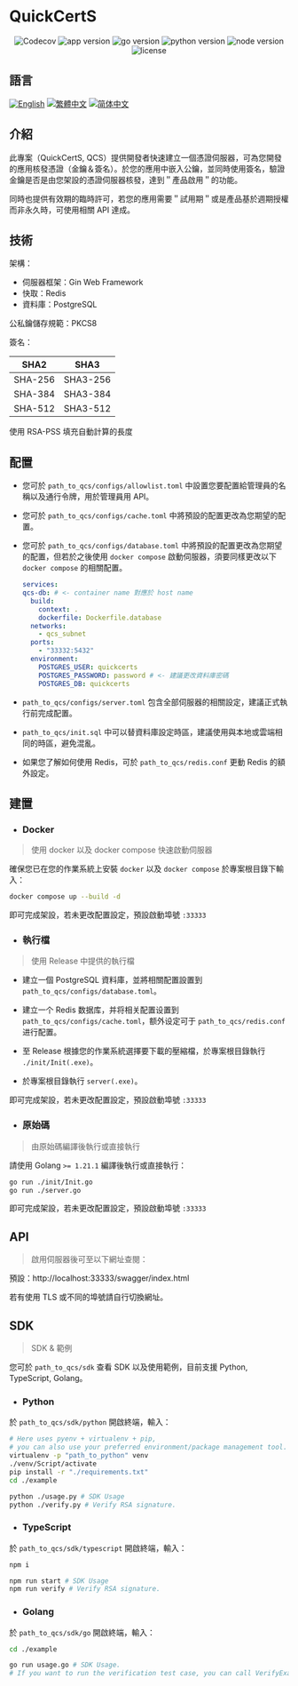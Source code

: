 # QuickCertS

<p align="center">
    <img alt="Codecov" src="https://img.shields.io/codecov/c/github/mmq88/QuickCertS">
    <img alt="app version" src="https://img.shields.io/github/v/release/mmq88/QuickCertS"></img>
    <img alt="go version" src="https://img.shields.io/github/go-mod/go-version/mmq88/QuickCertS"></img>
    <img alt="python version" src="https://img.shields.io/badge/Python-v3.9.13-blue"></img>
    <img alt="node version" src="https://img.shields.io/badge/Node-v18.16.0-blue"></img>
    <img alt="license" src="https://img.shields.io/github/license/mmq88/QuickCertS"></img>
</p>

## 語言

<p>
    <a href="./README.md"><img alt="English" src="https://img.shields.io/badge/English-6498cc?style=for-the-badge"></img></a>
    <a href="./README-zhHant.md"><img alt="繁體中文" src="https://img.shields.io/badge/繁體中文-6498cc?style=for-the-badge"></img></a>
    <a href="./README-zhHans.md"><img alt="简体中文" src="https://img.shields.io/badge/简体中文-6498cc?style=for-the-badge"></img></a>
</p>

## 介紹

此專案（QuickCertS, QCS）提供開發者快速建立一個憑證伺服器，可為您開發的應用核發憑證（金鑰＆簽名）。於您的應用中嵌入公鑰，並同時使用簽名，驗證金鑰是否是由您架設的憑證伺服器核發，達到＂產品啟用＂的功能。

同時也提供有效期的臨時許可，若您的應用需要＂試用期＂或是產品基於週期授權而非永久時，可使用相關 API 達成。

## 技術

架構：

- 伺服器框架：Gin Web Framework
- 快取：Redis
- 資料庫：PostgreSQL

公私鑰儲存規範：PKCS8

簽名：

| SHA2    | SHA3     |
| ------- | -------- |
| SHA-256 | SHA3-256 |
| SHA-384 | SHA3-384 |
| SHA-512 | SHA3-512 |

使用 RSA-PSS 填充自動計算的長度

## 配置

- 您可於 `path_to_qcs/configs/allowlist.toml` 中設置您要配置給管理員的名稱以及通行令牌，用於管理員用 API。

- 您可於 `path_to_qcs/configs/cache.toml` 中將預設的配置更改為您期望的配置。

- 您可於 `path_to_qcs/configs/database.toml` 中將預設的配置更改為您期望的配置，但若於之後使用 `docker compose` 啟動伺服器，須要同樣更改以下 `docker compose` 的相關配置。

  ```yml
  services:
  qcs-db: # <- container name 對應於 host name
    build:
      context: .
      dockerfile: Dockerfile.database
    networks:
      - qcs_subnet
    ports:
      - "33332:5432"
    environment:
      POSTGRES_USER: quickcerts
      POSTGRES_PASSWORD: password # <- 建議更改資料庫密碼
      POSTGRES_DB: quickcerts
  ```

- `path_to_qcs/configs/server.toml` 包含全部伺服器的相關設定，建議正式執行前完成配置。

- `path_to_qcs/init.sql` 中可以替資料庫設定時區，建議使用與本地或雲端相同的時區，避免混亂。

- 如果您了解如何使用 Redis，可於 `path_to_qcs/redis.conf` 更動 Redis 的額外設定。

## 建置

- ### Docker

> 使用 docker 以及 docker compose 快速啟動伺服器

確保您已在您的作業系統上安裝 `docker` 以及 `docker compose` 於專案根目錄下輸入：

```sh
docker compose up --build -d
```

即可完成架設，若未更改配置設定，預設啟動埠號 `:33333`

- ### 執行檔

> 使用 Release 中提供的執行檔

- 建立一個 PostgreSQL 資料庫，並將相關配置設置到 `path_to_qcs/configs/database.toml`。

- 建立一个 Redis 数据库，并将相关配置设置到 `path_to_qcs/configs/cache.toml`，额外设定可于 `path_to_qcs/redis.conf` 进行配置。

- 至 Release 根據您的作業系統選擇要下載的壓縮檔，於專案根目錄執行 `./init/Init(.exe)`。

- 於專案根目錄執行 `server(.exe)`。

即可完成架設，若未更改配置設定，預設啟動埠號 `:33333`

- ### 原始碼

> 由原始碼編譯後執行或直接執行

請使用 Golang `>= 1.21.1` 編譯後執行或直接執行：

```sh
go run ./init/Init.go
go run ./server.go
```

即可完成架設，若未更改配置設定，預設啟動埠號 `:33333`

## API

> 啟用伺服器後可至以下網址查閱：

預設：http://localhost:33333/swagger/index.html

若有使用 TLS 或不同的埠號請自行切換網址。

## SDK

> SDK & 範例

您可於 `path_to_qcs/sdk` 查看 SDK 以及使用範例，目前支援 Python, TypeScript, Golang。

- ### Python

於 `path_to_qcs/sdk/python` 開啟終端，輸入：

```sh
# Here uses pyenv + virtualenv + pip,
# you can also use your preferred environment/package management tool.
virtualenv -p "path_to_python" venv
./venv/Script/activate
pip install -r "./requirements.txt"
cd ./example

python ./usage.py # SDK Usage
python ./verify.py # Verify RSA signature.
```

- ### TypeScript

於 `path_to_qcs/sdk/typescript` 開啟終端，輸入：

```sh
npm i

npm run start # SDK Usage
npm run verify # Verify RSA signature.
```

- ### Golang

於 `path_to_qcs/sdk/go` 開啟終端，輸入：

```sh
cd ./example

go run usage.go # SDK Usage.
# If you want to run the verification test case, you can call VerifyExample().
```
